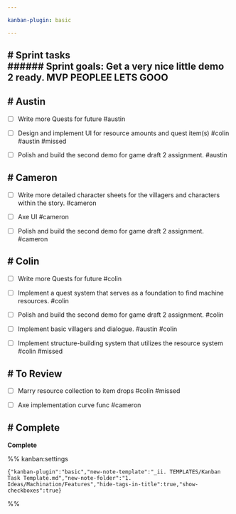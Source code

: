 ```yaml
---

kanban-plugin: basic

---
```


## # Sprint tasks<br>###### Sprint goals: Get a very nice little demo 2 ready. MVP PEOPLEE LETS GOOO



## # Austin

- [ ] Write more Quests for future #austin
- [ ] Design and implement UI for resource amounts and quest item(s) #colin #austin  #missed
- [ ] Polish and build the second demo for game draft 2 assignment. #austin


## # Cameron

- [ ] Write more detailed character sheets for the villagers and characters within the story. #cameron
- [ ] Axe UI #cameron
- [ ] Polish and build the second demo for game draft 2 assignment. #cameron


## # Colin

- [ ] Write more Quests for future #colin
- [ ] Implement a quest system that serves as a foundation to find machine resources. #colin
- [ ] Polish and build the second demo for game draft 2 assignment. #colin
- [ ] Implement basic villagers and dialogue. #austin #colin
- [ ] Implement structure-building system that utilizes the resource system #colin #missed


## # To Review

- [ ] Marry resource collection to item drops #colin #missed
- [ ] Axe implementation curve func  #cameron


## # Complete

**Complete**




%% kanban:settings
```
{"kanban-plugin":"basic","new-note-template":"_ii. TEMPLATES/Kanban Task Template.md","new-note-folder":"1. Ideas/Machination/Features","hide-tags-in-title":true,"show-checkboxes":true}
```
%%
